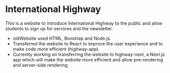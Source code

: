 # International Highway
This is a website to introduce International Highway to the public and allow students to sign up for services and the newsletter. 
- oldWebsite used HTML, Boostrap and Node.js.
- Transferred the website to React to improve the user experience and to make code more efficient (highway-app)
- Currently working on transferring the website to highway-next, a Next.js app which will make the website more efficient and allow pre-rendering and server-side rendering
